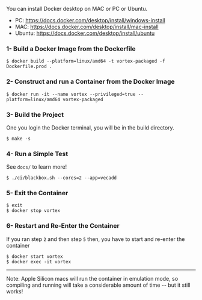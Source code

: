 You can install Docker desktop on MAC or PC or Ubuntu.

- PC: https://docs.docker.com/desktop/install/windows-install
- MAC: https://docs.docker.com/desktop/install/mac-install
- Ubuntu: https://docs.docker.com/desktop/install/ubuntu

### 1- Build a Docker Image from the Dockerfile
    $ docker build --platform=linux/amd64 -t vortex-packaged -f Dockerfile.prod .

### 2- Construct and run a Container from the Docker Image
    $ docker run -it --name vortex --privileged=true --platform=linux/amd64 vortex-packaged

### 3- Build the Project
One you login the Docker terminal, you will be in the build directory.

    $ make -s

### 4- Run a Simple Test
See `docs/` to learn more!

    $ ./ci/blackbox.sh --cores=2 --app=vecadd

### 5- Exit the Container
    
    $ exit
    $ docker stop vortex

### 6- Restart and Re-Enter the Container
If you ran step `2` and then step `5` then, you have to start and re-enter the container
    
    $ docker start vortex
    $ docker exec -it vortex

---
Note: Apple Silicon macs will run the container in emulation mode, so compiling and running will take a considerable amount of time -- but it still works!